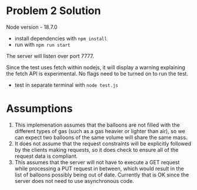 # Problem 2 Solution

Node version - 18.7.0

- install dependencies with `npm install`
- run with `npm run start`

The server will listen over port 7777.

Since the test uses fetch within nodejs, it will display a warning explaining the fetch API is experimental. No flags need to be turned on to run the test.

- test in separate terminal with `node test.js`

# Assumptions

1. This implemenation assumes that the balloons are not filled with the different types of gas (such as a gas heavier or lighter than air), so we can expect two balloons of the same volume will share the same mass.
2. It does not assume that the request constraints will be explicitly followed by the clients making requests, so it does check to ensure all of the request data is compliant.
3. This assumes that the server will not have to execute a GET request while processing a PUT request in between, which would result in the list of balloons possibly being out of date. Currently that is OK since the server does not need to use asynchronous code.
